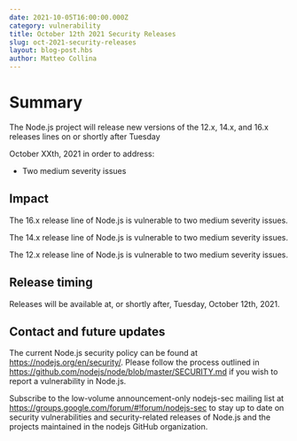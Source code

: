 ```yaml
---
date: 2021-10-05T16:00:00.000Z
category: vulnerability
title: October 12th 2021 Security Releases
slug: oct-2021-security-releases
layout: blog-post.hbs
author: Matteo Collina
---
```


# Summary

The Node.js project will release new versions of the 12.x, 14.x, and 16.x releases lines on or shortly after Tuesday

October XXth, 2021 in order to address:

* Two medium severity issues

## Impact

The 16.x release line of Node.js is vulnerable to two medium severity issues.

The 14.x release line of Node.js is vulnerable to two medium severity issues.

The 12.x release line of Node.js is vulnerable to two medium severity issues.

## Release timing

Releases will be available at, or shortly after, Tuesday, October 12th, 2021.

## Contact and future updates

The current Node.js security policy can be found at https://nodejs.org/en/security/. Please follow the process outlined in https://github.com/nodejs/node/blob/master/SECURITY.md if you wish to report a vulnerability in Node.js.

Subscribe to the low-volume announcement-only nodejs-sec mailing list at https://groups.google.com/forum/#!forum/nodejs-sec to stay up to date on security vulnerabilities and security-related releases of Node.js and the projects maintained in the nodejs GitHub organization.
